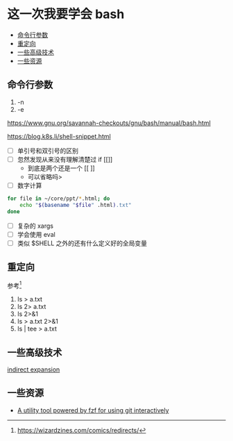 # 这一次我要学会 bash

<!-- vim-markdown-toc GitLab -->

* [命令行参数](#命令行参数)
* [重定向](#重定向)
* [一些高级技术](#一些高级技术)
* [一些资源](#一些资源)

<!-- vim-markdown-toc -->

## 命令行参数
1. -n
2. -e

https://www.gnu.org/savannah-checkouts/gnu/bash/manual/bash.html

https://blog.k8s.li/shell-snippet.html

- [ ] 单引号和双引号的区别
- [ ] 忽然发现从来没有理解清楚过 if [[]]
  - 到底是两个还是一个 [[ ]]
  - 可以省略吗>
- [ ] 数字计算

```sh
for file in ~/core/ppt/*.html; do
    echo "$(basename "$file" .html).txt"
done
```

- [ ] 复杂的 xargs
- [ ] 学会使用 eval
- [ ] 类似 $SHELL 之外的还有什么定义好的全局变量

## 重定向
参考[^1]
1. ls > a.txt
2. ls 2> a.txt
3. ls 2>&1
4. ls > a.txt 2>&1
5. ls | tee > a.txt

## 一些高级技术
[indirect expansion](https://unix.stackexchange.com/questions/41292/variable-substitution-with-an-exclamation-mark-in-bash)

## 一些资源
- [A utility tool powered by fzf for using git interactively](https://github.com/wfxr/forgit)

[^1]: https://wizardzines.com/comics/redirects/
